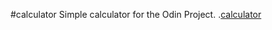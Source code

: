 #calculator
Simple calculator for the Odin Project.
.[calculator](https://everett-moore.github.io/calculator/)
